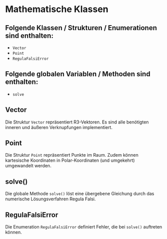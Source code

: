 #  Mathematische Klassen

Folgende Klassen / Strukturen / Enumerationen sind enthalten:
-

- `Vector`
- `Point`
- `RegulaFalsiError`

Folgende globalen Variablen / Methoden sind enthalten:
-

- `solve`

Vector
-

Die Struktur `Vector` repräsentiert R3-Vektoren. Es sind alle benötigten inneren und äußeren Verknupfungen implementiert.

Point
-

Die Struktur `Point` repräsentiert Punkte im Raum. Zudem können kartesische Koordinaten in Polar-Koordinaten (und umgekehrt) umgewandelt werden.

solve()
-

Die globale Methode `solve()` löst eine übergebene Gleichung durch das numerische Lösungsverfahren Regula Falsi.

RegulaFalsiError
-
 Die Enumeration `RegulaFalsiError` definiert Fehler, die bei `solve()` auftreten können.

